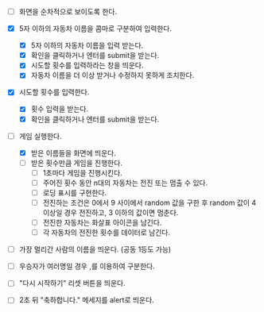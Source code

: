 - [ ] 화면을 순차적으로 보이도록 한다.

- [x] 5자 이하의 자동차 이름을 콤마로 구분하여 입력한다.

  - [x] 5자 이하의 자동차 이름을 입력 받는다.
  - [x] 확인을 클릭하거나 엔터를 submit을 받는다.
  - [x] 시도할 횟수를 입력하라는 창을 띄운다.
  - [x] 자동차 이름을 더 이상 받거나 수정하지 못하게 조치한다.

- [x] 시도할 횟수를 입력한다.

  - [x] 횟수 입력을 받는다.
  - [x] 확인을 클릭하거나 엔터를 submit을 받는다.

- [ ] 게임 실행한다.
  - [x] 받은 이름들을 화면에 띄운다.
  - [ ] 받은 횟수만큼 게임을 진행한다.
    - [ ] 1초마다 게임을 진행시킨다.
    - [ ] 주어진 횟수 동안 n대의 자동차는 전진 또는 멈출 수 있다.
    - [ ] 로딩 표시를 구현한다.
    - [ ] 전진하는 조건은 0에서 9 사이에서 random 값을 구한 후 random 값이 4 이상일 경우 전진하고, 3 이하의 값이면 멈춘다.
    - [ ] 전진한 자동차는 화살표 아이콘을 남긴다.
    - [ ] 각 자동차의 전진한 횟수를 데이터로 남긴다.
- [ ] 가장 멀리간 사람의 이름을 띄운다. (공동 1등도 가능)
- [ ] 우승자가 여러명일 경우 ,를 이용하여 구분한다.
- [ ] "다시 시작하기" 리셋 버튼을 띄운다.
- [ ] 2초 뒤 "축하합니다." 메세지를 alert로 띄운다.
